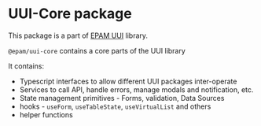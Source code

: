 # UUI-Core package

This package is a part of [EPAM UUI](https://github.com/epam/UUI) library.

`@epam/uui-core` contains a core parts of the UUI library

It contains:
- Typescript interfaces to allow different UUI packages inter-operate
- Services to call API, handle errors, manage modals and notification, etc.
- State management primitives - Forms, validation, Data Sources
- hooks - `useForm`, `useTableState`, `useVirtualList` and others
- helper functions